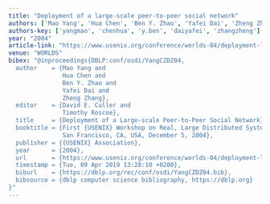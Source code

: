 ```yaml
---
title: "Deployment of a large-scale peer-to-peer social network"
authors: ['Mao Yang', 'Hua Chen', 'Ben Y. Zhao', 'Yafei Dai', 'Zheng Zhang 0001']
authors-key: ['yangmao', 'chenhua', 'y.ben', 'daiyafei', 'zhangzheng']
year: "2004"
article-link: "https://www.usenix.org/conference/worlds-04/deployment-large-scale-peer-peer-social-network"
venue: "WORLDS"
bibex: "@inproceedings{DBLP:conf/osdi/YangCZDZ04,
  author    = {Mao Yang and
               Hua Chen and
               Ben Y. Zhao and
               Yafei Dai and
               Zheng Zhang},
  editor    = {David E. Culler and
               Timothy Roscoe},
  title     = {Deployment of a Large-scale Peer-to-Peer Social Network},
  booktitle = {First {USENIX} Workshop on Real, Large Distributed Systems, WORLDS'04,
               San Francisco, CA, USA, December 5, 2004},
  publisher = {{USENIX} Association},
  year      = {2004},
  url       = {https://www.usenix.org/conference/worlds-04/deployment-large-scale-peer-peer-social-network},
  timestamp = {Tue, 09 Apr 2019 13:28:10 +0200},
  biburl    = {https://dblp.org/rec/conf/osdi/YangCZDZ04.bib},
  bibsource = {dblp computer science bibliography, https://dblp.org}
}"
---
```

